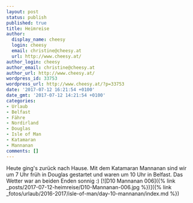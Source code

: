 ```yaml
---
layout: post
status: publish
published: true
title: Heimreise
author:
  display_name: cheesy
  login: cheesy
  email: christine@cheesy.at
  url: http://www.cheesy.at/
author_login: cheesy
author_email: christine@cheesy.at
author_url: http://www.cheesy.at/
wordpress_id: 33753
wordpress_url: http://www.cheesy.at/?p=33753
date: '2017-07-12 16:21:54 +0100'
date_gmt: '2017-07-12 14:21:54 +0100'
categories:
- Urlaub
- Belfast
- Fähre
- Nordirland
- Douglas
- Isle of Man
- Katamaran
- Mannanan
comments: []
---
```

Heute ging's zurück nach Hause. Mit dem Katamaran Mannanan sind wir um 7 Uhr früh in Douglas gestartet und waren um 10 Uhr in Belfast. Das Wetter war an beiden Enden sonnig :)
[![D10 Mannanan 006]({% link _posts/2017-07-12-heimreise/D10-Mannanan-006.jpg %})]({% link _fotos/urlaub/2016-2017/isle-of-man/day-10-mannanan/index.md %})
